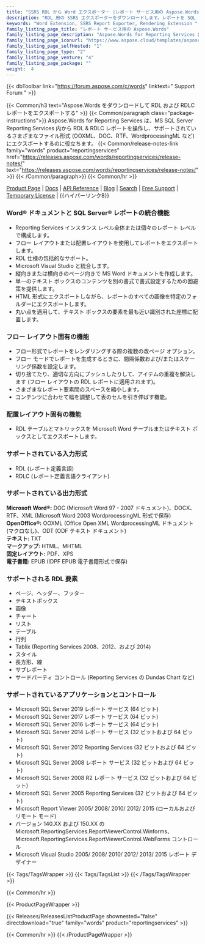 ```yaml
---
title: "SSRS RDL から Word エクスポーター |レポート サービス用の Aspose.Words"
description: "RDL 用の SSRS エクスポーターをダウンロードします。レポートを SQL Server Reporting Services から Word 形式 (DOC DOCX PDF RTF HTML MHTML ODT TXT XPS & WordprocessingML) にエクスポートします。"
keywords: "Word Extension, SSRS Report Exporter, Rendering Extension "
family_listing_page_title: "レポート サービス用の Aspose.Words"
family_listing_page_description: "Aspose.Words for Reporting Services は、Microsoft SQL Server Reporting Services 内から RDL および RDLC レポートを DOC、DOCX、PDF、RTF、HTML、MHTML、ODT、TXT、XPS、および WordprocessingML ドキュメントとしてエクスポートするソフトウェア開発者向けのレンダリング拡張機能です。"
family_listing_page_iconurl: "https://www.aspose.cloud/templates/aspose/App_Themes/V3/images/words/272x272/aspose_words-for-reporting-services.png"
family_listing_page_selfHosted: "1"
family_listing_page_type: "2"
family_listing_page_venture: "4"
family_listing_page_package: ""
weight:  4
---
```


{{< dbToolbar link="https://forum.aspose.com/c/words" linktext=" Support Forum " >}}

{{< Common/h3 text="Aspose.Words をダウンロードして RDL および RDLC レポートをエクスポートする"  >}}
{{< Common/paragraph class="package-instructions">}}
Aspose.Words for Reporting Services は、MS SQL Server Reporting Services 内から RDL & RDLC レポートを操作し、サポートされているさまざまなファイル形式 (OOXML、DOC、RTF、WordprocessingML など) にエクスポートするのに役立ちます。
{{< Common/release-notes-link family="words" product="reportingservices" href="https://releases.aspose.com/words/reportingservices/release-notes/" text="https://releases.aspose.com/words/reportingservices/release-notes/"  >}}
{{< /Common/paragraph>}}
{{< Common/hr >}}

[Product Page](https://products.aspose.com/words/reporting-services/) | [Docs](https://docs.aspose.com/words/reportingservices/) | [API Reference](https://reference.aspose.com/words/) | [Blog](https://blog.aspose.com/category/words/) | [Search](https://search.aspose.com/) | [Free Support](https://forum.aspose.com/c/words/8) | [Temporary License](https://purchase.aspose.com/temporary-license) | {{ハイパーリンク8}}

### Word® ドキュメントと SQL Server® レポートの統合機能

- Reporting Services インスタンス レベル全体または個々のレポート レベルで構成します。
- フロー レイアウトまたは配置レイアウトを使用してレポートをエクスポートします。
- RDL 仕様の包括的なサポート。
- Microsoft Visual Studio と統合します。
- 縦向きまたは横向きのページ向きで MS Word ドキュメントを作成します。
- 単一のテキスト ボックスのコンテンツを別の書式で書式設定するための回避策を提供します。
- HTML 形式にエクスポートしながら、レポートのすべての画像を特定のフォルダーにエクスポートします。
- 丸い点を適用して、テキスト ボックスの要素を最も近い識別された座標に配置します。

### フロー レイアウト固有の機能

- フロー形式でレポートをレンダリングする際の複数の改ページ オプション。
- フロー モードでレポートを生成するときに、間隔係数および/またはスケーリング係数を設定します。
- 切り捨てたり、適切な方向にプッシュしたりして、アイテムの重複を解決します (フロー レイアウトの RDL レポートに適用されます)。
- さまざまなレポート要素間のスペースを縮小します。
- コンテンツに合わせて幅を調整して表のセルを引き伸ばす機能。

### 配置レイアウト固有の機能

- RDL テーブルとマトリックスを Microsoft Word テーブルまたはテキスト ボックスとしてエクスポートします。

### サポートされている入力形式

- RDL (レポート定義言語)
- RDLC (レポート定義言語クライアント)

### サポートされている出力形式

**Microsoft Word®:** DOC (Microsoft Word 97 - 2007 ドキュメント)、DOCX、RTF、XML (Microsoft Word 2003 WordprocessingML 形式で保存)\
**OpenOffice®:** OOXML (Office Open XML WordprocessingML ドキュメント (マクロなし)、ODT (ODF テキスト ドキュメント)\
**テキスト:** TXT\
**マークアップ:** HTML、MHTML\
**固定レイアウト:** PDF、XPS\
**電子書籍:** EPUB (IDPF EPUB 電子書籍形式で保存)

### サポートされる RDL 要素

- ページ、ヘッダー、フッター
- テキストボックス
- 画像
- チャート
- リスト
- テーブル
- 行列
- Tablix (Reporting Services 2008、2012、および 2014)
- スタイル
- 長方形、線
- サブレポート
- サードパーティ コントロール (Reporting Services の Dundas Chart など)

### サポートされているアプリケーションとコントロール

- Microsoft SQL Server 2019 レポート サービス (64 ビット)
- Microsoft SQL Server 2017 レポート サービス (64 ビット)
- Microsoft SQL Server 2016 レポート サービス (64 ビット)
- Microsoft SQL Server 2014 レポート サービス (32 ビットおよび 64 ビット)
- Microsoft SQL Server 2012 Reporting Services (32 ビットおよび 64 ビット)
- Microsoft SQL Server 2008 レポート サービス (32 ビットおよび 64 ビット)
- Microsoft SQL Server 2008 R2 レポート サービス (32 ビットおよび 64 ビット)
- Microsoft SQL Server 2005 Reporting Services (32 ビットおよび 64 ビット)
- Microsoft Report Viewer 2005/ 2008/ 2010/ 2012/ 2015 (ローカルおよびリモート モード)
- バージョン 140.XX および 150.XX の Microsoft.ReportingServices.ReportViewerControl.Winforms、Microsoft.ReportingServices.ReportViewerControl.WebForms コントロール
- Microsoft Visual Studio 2005/ 2008/ 2010/ 2012/ 2013/ 2015 レポート デザイナー

{{< Tags/TagsWrapper >}}
{{< Tags/TagsList >}}
{{< /Tags/TagsWrapper >}}

{{< Common/hr >}}

{{< ProductPageWrapper >}}

<!-- ReleasesListProductPage-->

{{< Releases/ReleasesListProductPage shownested="false"  directdownload="true" family="words" product="reportingservices" >}}

<!-- /ReleasesListProductPage-->

{{< Common/hr >}}
{{< /ProductPageWrapper >}}

